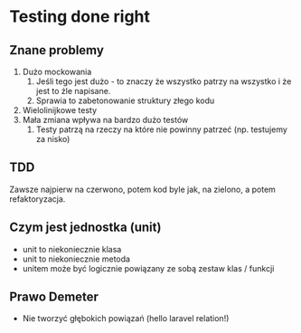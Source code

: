 # Testing done right

## Znane problemy

1. Dużo mockowania
   1. Jeśli tego jest dużo - to znaczy że wszystko patrzy na wszystko i że jest to źle napisane.
   2. Sprawia to zabetonowanie struktury złego kodu
2. Wielolinijkowe testy
3. Mała zmiana wpływa na bardzo dużo testów
   1. Testy patrzą na rzeczy na które nie powinny patrzeć (np. testujemy za nisko)

## TDD

Zawsze najpierw na czerwono, potem kod byle jak, na zielono, a potem refaktoryzacja.

## Czym jest jednostka (unit)

* unit to niekoniecznie klasa
* unit to niekoniecznie metoda
* unitem może być logicznie powiązany ze sobą zestaw klas / funkcji

## Prawo Demeter

* Nie tworzyć głębokich powiązań (hello laravel relation!)
